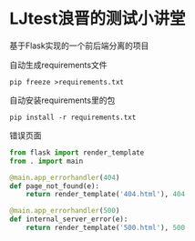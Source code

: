 # LJtest浪晋的测试小讲堂
基于Flask实现的一个前后端分离的项目

自动生成requirements文件
```
pip freeze >requirements.txt
```
自动安装requirements里的包
```
pip install -r requirements.txt
```


错误页面
```python
from flask import render_template
from . import main

@main.app_errorhandler(404)
def page_not_found(e):
    return render_template('404.html'), 404

@main.app_errorhandler(500)
def internal_server_error(e):
    return render_template('500.html'), 500
```